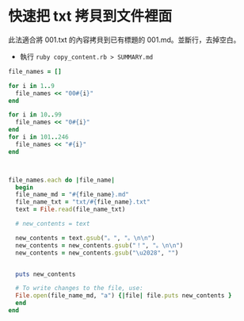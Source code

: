 # 快速把 txt 拷貝到文件裡面

此法適合將 001.txt 的內容拷貝到已有標題的 001.md。並斷行，去掉空白。

* 執行 `ruby copy_content.rb > SUMMARY.md`

``` rb
file_names = []

for i in 1..9
  file_names << "00#{i}"
end

for i in 10..99
  file_names << "0#{i}"
end
for i in 101..246
  file_names << "#{i}"
end



file_names.each do |file_name|
  begin
  file_name_md = "#{file_name}.md"
  file_name_txt = "txt/#{file_name}.txt"
  text = File.read(file_name_txt)

  # new_contents = text

  new_contents = text.gsub("。", "。\n\n")
  new_contents = new_contents.gsub("！", "。\n\n")
  new_contents = new_contents.gsub("\u2028", "")


  puts new_contents

  # To write changes to the file, use:
  File.open(file_name_md, "a") {|file| file.puts new_contents }
  end
end

```
